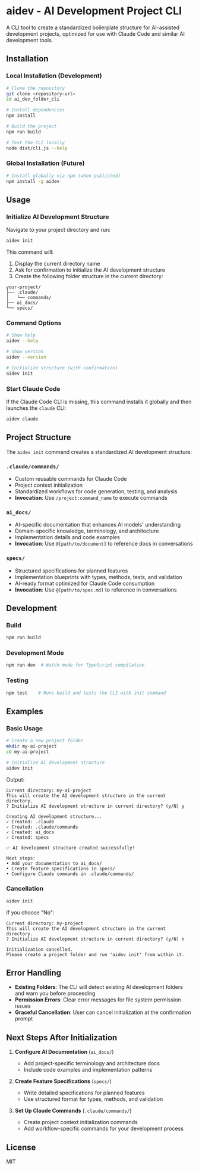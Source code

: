 # aidev - AI Development Project CLI

A CLI tool to create a standardized boilerplate structure for AI-assisted development projects, optimized for use with Claude Code and similar AI development tools.

## Installation

### Local Installation (Development)

```bash
# Clone the repository
git clone <repository-url>
cd ai_dev_folder_cli

# Install dependencies
npm install

# Build the project
npm run build

# Test the CLI locally
node dist/cli.js --help
```

### Global Installation (Future)

```bash
# Install globally via npm (when published)
npm install -g aidev
```

## Usage

### Initialize AI Development Structure

Navigate to your project directory and run:

```bash
aidev init
```

This command will:

1. Display the current directory name
2. Ask for confirmation to initialize the AI development structure
3. Create the following folder structure in the current directory:

```
your-project/
├── .claude/
│   └── commands/
├── ai_docs/
└── specs/
```

### Command Options

```bash
# Show help
aidev --help

# Show version
aidev --version

# Initialize structure (with confirmation)
aidev init
```

### Start Claude Code

If the Claude Code CLI is missing, this command installs it globally and then launches the `claude` CLI:

```bash
aidev claude
```

## Project Structure

The `aidev init` command creates a standardized AI development structure:

### `.claude/commands/`
- Custom reusable commands for Claude Code
- Project context initialization
- Standardized workflows for code generation, testing, and analysis
- **Invocation**: Use `/project:command_name` to execute commands

### `ai_docs/`
- AI-specific documentation that enhances AI models' understanding
- Domain-specific knowledge, terminology, and architecture
- Implementation details and code examples
- **Invocation**: Use `@[path/to/document]` to reference docs in conversations

### `specs/`
- Structured specifications for planned features
- Implementation blueprints with types, methods, tests, and validation
- AI-ready format optimized for Claude Code consumption
- **Invocation**: Use `@[path/to/spec.md]` to reference in conversations

## Development

### Build

```bash
npm run build
```

### Development Mode

```bash
npm run dev  # Watch mode for TypeScript compilation
```

### Testing

```bash
npm test    # Runs build and tests the CLI with init command
```

## Examples

### Basic Usage

```bash
# Create a new project folder
mkdir my-ai-project
cd my-ai-project

# Initialize AI development structure
aidev init
```

Output:
```
Current directory: my-ai-project
This will create the AI development structure in the current directory.
? Initialize AI development structure in current directory? (y/N) y

Creating AI development structure...
✓ Created: .claude
✓ Created: .claude/commands
✓ Created: ai_docs
✓ Created: specs

✅ AI development structure created successfully!

Next steps:
• Add your documentation to ai_docs/
• Create feature specifications in specs/
• Configure Claude commands in .claude/commands/
```

### Cancellation

```bash
aidev init
```

If you choose "No":
```
Current directory: my-project
This will create the AI development structure in the current directory.
? Initialize AI development structure in current directory? (y/N) n

Initialization cancelled.
Please create a project folder and run 'aidev init' from within it.
```

## Error Handling

- **Existing Folders**: The CLI will detect existing AI development folders and warn you before proceeding
- **Permission Errors**: Clear error messages for file system permission issues
- **Graceful Cancellation**: User can cancel initialization at the confirmation prompt

## Next Steps After Initialization

1. **Configure AI Documentation** (`ai_docs/`)
   - Add project-specific terminology and architecture docs
   - Include code examples and implementation patterns

2. **Create Feature Specifications** (`specs/`)
   - Write detailed specifications for planned features
   - Use structured format for types, methods, and validation

3. **Set Up Claude Commands** (`.claude/commands/`)
   - Create project context initialization commands
   - Add workflow-specific commands for your development process

## License

MIT